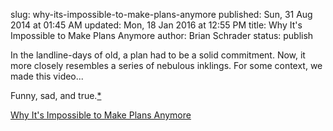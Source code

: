 slug: why-its-impossible-to-make-plans-anymore
published: Sun, 31 Aug 2014 at 01:45 AM
updated: Mon, 18 Jan 2016 at 12:55 PM
title: Why It's Impossible to Make Plans Anymore
author: Brian Schrader
status: publish

<div class='link'>In the landline-days of old, a plan had to be a solid commitment. Now, it more closely resembles a series of nebulous inklings. For some context, we made this video...</div>

Funny, sad, and true.[*](https://twitter.com/sonicrocketman/status/481186538558980096)

[Why It's Impossible to Make Plans Anymore](http://blog.alexcornell.com/why-its-impossible-to-make-plans-anymore)